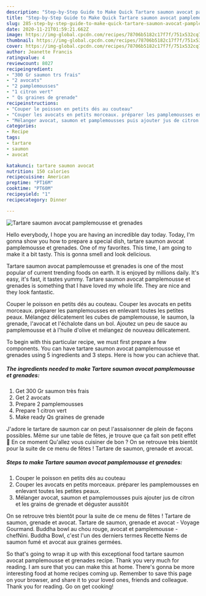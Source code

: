 ```yaml
---
description: "Step-by-Step Guide to Make Quick Tartare saumon avocat pamplemousse et grenades"
title: "Step-by-Step Guide to Make Quick Tartare saumon avocat pamplemousse et grenades"
slug: 285-step-by-step-guide-to-make-quick-tartare-saumon-avocat-pamplemousse-et-grenades
date: 2020-11-21T01:59:21.662Z
image: https://img-global.cpcdn.com/recipes/78706b5182c17f7f/751x532cq70/tartare-saumon-avocat-pamplemousse-et-grenades-photo-principale-de-la-recette.jpg
thumbnail: https://img-global.cpcdn.com/recipes/78706b5182c17f7f/751x532cq70/tartare-saumon-avocat-pamplemousse-et-grenades-photo-principale-de-la-recette.jpg
cover: https://img-global.cpcdn.com/recipes/78706b5182c17f7f/751x532cq70/tartare-saumon-avocat-pamplemousse-et-grenades-photo-principale-de-la-recette.jpg
author: Jeanette Francis
ratingvalue: 4
reviewcount: 8027
recipeingredient:
- "300 Gr saumon trs frais"
- "2 avocats"
- "2 pamplemousses"
- "1 citron vert"
- " Qs graines de grenade"
recipeinstructions:
- "Couper le poisson en petits dés au couteau"
- "Couper les avocats en petits morceaux. préparer les pamplemousses en enlevant toutes les petites peaux."
- "Mélanger avocat, saumon et pamplemousses puis ajouter jus de citron et les grains de grenade et déguster aussitôt"
categories:
- Recipe
tags:
- tartare
- saumon
- avocat

katakunci: tartare saumon avocat 
nutrition: 150 calories
recipecuisine: American
preptime: "PT16M"
cooktime: "PT60M"
recipeyield: "1"
recipecategory: Dinner

---
```



![Tartare saumon avocat pamplemousse et grenades](https://img-global.cpcdn.com/recipes/78706b5182c17f7f/751x532cq70/tartare-saumon-avocat-pamplemousse-et-grenades-photo-principale-de-la-recette.jpg)

Hello everybody, I hope you are having an incredible day today. Today, I'm gonna show you how to prepare a special dish, tartare saumon avocat pamplemousse et grenades. One of my favorites. This time, I am going to make it a bit tasty. This is gonna smell and look delicious.

Tartare saumon avocat pamplemousse et grenades is one of the most popular of current trending foods on earth. It is enjoyed by millions daily. It's easy, it's fast, it tastes yummy. Tartare saumon avocat pamplemousse et grenades is something that I have loved my whole life. They are nice and they look fantastic.

Couper le poisson en petits dés au couteau. Couper les avocats en petits morceaux. préparer les pamplemousses en enlevant toutes les petites peaux. Mélangez délicatement les cubes de pamplemousse, le saumon, la grenade, l&#39;avocat et l&#39;échalote dans un bol. Ajoutez un peu de sauce au pamplemousse et à l&#39;huile d&#39;olive et mélangez de nouveau délicatement.


To begin with this particular recipe, we must first prepare a few components. You can have tartare saumon avocat pamplemousse et grenades using 5 ingredients and 3 steps. Here is how you can achieve that.

<!--inarticleads1-->

##### The ingredients needed to make Tartare saumon avocat pamplemousse et grenades:

1. Get 300 Gr saumon très frais
1. Get 2 avocats
1. Prepare 2 pamplemousses
1. Prepare 1 citron vert
1. Make ready  Qs graines de grenade


J&#39;adore le tartare de saumon car on peut l&#39;assaisonner de plein de façons possibles. Même sur une table de fêtes, je trouve que ça fait son petit effet 🙂 En ce moment Qu&#39;allez vous cuisiner de bon ? On se retrouve très bientôt pour la suite de ce menu de fêtes ! Tartare de saumon, grenade et avocat. 

<!--inarticleads2-->

##### Steps to make Tartare saumon avocat pamplemousse et grenades:

1. Couper le poisson en petits dés au couteau
1. Couper les avocats en petits morceaux. préparer les pamplemousses en enlevant toutes les petites peaux.
1. Mélanger avocat, saumon et pamplemousses puis ajouter jus de citron et les grains de grenade et déguster aussitôt


On se retrouve très bientôt pour la suite de ce menu de fêtes ! Tartare de saumon, grenade et avocat. Tartare de saumon, grenade et avocat - Voyage Gourmand. Buddha bowl au chou rouge, avocat et pamplemousse - chefNini. Buddha Bowl, c&#39;est l&#39;un des derniers termes Recette Nems de saumon fumé et avocat aux graines germées. 

So that's going to wrap it up with this exceptional food tartare saumon avocat pamplemousse et grenades recipe. Thank you very much for reading. I am sure that you can make this at home. There's gonna be more interesting food at home recipes coming up. Remember to save this page on your browser, and share it to your loved ones, friends and colleague. Thank you for reading. Go on get cooking!
